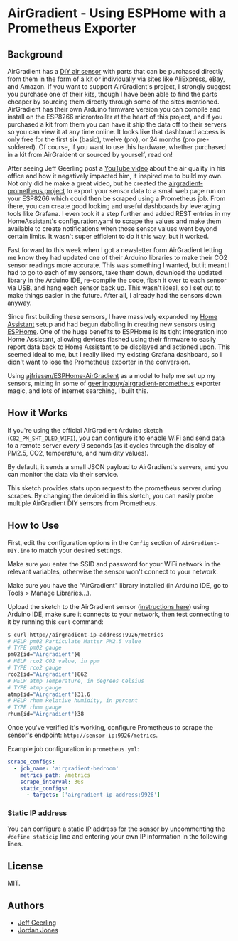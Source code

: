 # AirGradient - Using ESPHome with a Prometheus Exporter

## Background
AirGradient has a [DIY air sensor](https://www.airgradient.com/diy/) with parts that can be purchased directly from them in the form of a kit or individually via sites like AliExpress, eBay, and Amazon.  If you want to support AirGradient's project, I strongly suggest you purchase one of their kits, though I have been able to find the parts cheaper by sourcing them directly through some of the sites mentioned.  AirGradient has their own Arduino firmware version you can compile and install on the ESP8266 microntroller at the heart of this project, and if you purchased a kit from them you can have it ship the data off to their servers so you can view it at any time online.  It looks like that dashboard access is only free for the first six (basic), twelve (pro), or 24 months (pro pre-soldered).  Of course, if you want to use this hardware, whether purchased in a kit from AirGraident or sourced by yourself, read on!

After seeing Jeff Geerling post a [YouTube video](https://www.youtube.com/watch?v=Cmr5VNALRAg) about the air quality in his office and how it negatively impacted him, it inspired me to build my own.  Not only did he make a great video, but he created the [airgradient-prometheus project](https://github.com/geerlingguy/airgradient-prometheus) to export your sensor data to a small web page run on your ESP8266 which could then be scraped using a Prometheus job.  From there, you can create good looking and useful dashboards by leveraging tools like Grafana.  I even took it a step further and added REST entries in my HomeAssistant's configuration.yaml to scrape the values and make them available to create notifications when those sensor values went beyond certain limits.  It wasn't super efficient to do it this way, but it worked.

Fast forward to this week when I got a newsletter form AirGradient letting me know they had updated one of their Arduino libraries to make their CO2 sensor readings more accurate.  This was something I wanted, but it meant I had to go to each of my sensors, take them down, download the updated library in the Arduino IDE, re-compile the code, flash it over to each sensor via USB, and hang each sensor back up.  This wasn't ideal, so I set out to make things easier in the future.  After all, I already had the sensors down anyway.

Since first building these sensors, I have massively expanded my [Home Assistant](https://www.home-assistant.io/) setup and had begun dabbling in creating new sensors using [ESPHome](https://esphome.io/).  One of the huge benefits to ESPHome is its tight integration into Home Assistant, allowing devices flashed using their firmware to easily report data back to Home Assistant to be displayed and actioned upon.  This seemed ideal to me, but I really liked my existing Grafana dashboard, so I didn't want to lose the Prometheus exporter in the conversion.  

Using [ajfriesen/ESPHome-AirGradient](https://github.com/ajfriesen/ESPHome-AirGradient) as a model to help me set up my sensors, mixing in some of [geerlingguy/airgradient-prometheus](https://github.com/geerlingguy/airgradient-prometheus) exporter magic, and lots of internet searching, I built this.

## How it Works

If you're using the official AirGradient Arduino sketch (`C02_PM_SHT_OLED_WIFI`), you can configure it to enable WiFi and send data to a remote server every 9 seconds (as it cycles through the display of PM2.5, CO2, temperature, and humidity values).

By default, it sends a small JSON payload to AirGradient's servers, and you can monitor the data via their service.

This sketch provides stats upon request to the prometheus server during scrapes. By changing the deviceId in this sketch, you can easily probe multiple AirGradient DIY sensors from Prometheus.

## How to Use

First, edit the configuration options in the `Config` section of `AirGradient-DIY.ino` to match your desired settings.

Make sure you enter the SSID and password for your WiFi network in the relevant variables, otherwise the sensor won't connect to your network.

Make sure you have the "AirGradient" library installed (in Arduino IDE, go to Tools > Manage Libraries...).

Upload the sketch to the AirGradient sensor ([instructions here](https://www.jeffgeerling.com/blog/2021/airgradient-diy-air-quality-monitor-co2-pm25#flashing)) using Arduino IDE, make sure it connects to your network, then test connecting to it by running this `curl` command:

```sh
$ curl http://airgradient-ip-address:9926/metrics
# HELP pm02 Particulate Matter PM2.5 value
# TYPE pm02 gauge
pm02{id="Airgradient"}6
# HELP rco2 CO2 value, in ppm
# TYPE rco2 gauge
rco2{id="Airgradient"}862
# HELP atmp Temperature, in degrees Celsius
# TYPE atmp gauge
atmp{id="Airgradient"}31.6
# HELP rhum Relative humidity, in percent
# TYPE rhum gauge
rhum{id="Airgradient"}38
```

Once you've verified it's working, configure Prometheus to scrape the sensor's endpoint: `http://sensor-ip:9926/metrics`.

Example job configuration in `prometheus.yml`:

```yaml
scrape_configs:
  - job_name: 'airgradient-bedroom'
    metrics_path: /metrics
    scrape_interval: 30s
    static_configs:
      - targets: ['airgradient-ip-address:9926']
```

### Static IP address

You can configure a static IP address for the sensor by uncommenting the `#define staticip` line and entering your own IP information in the following lines.

## License

MIT.

## Authors

  - [Jeff Geerling](https://www.jeffgeerling.com)
  - [Jordan Jones](https://github.com/kashalls)

